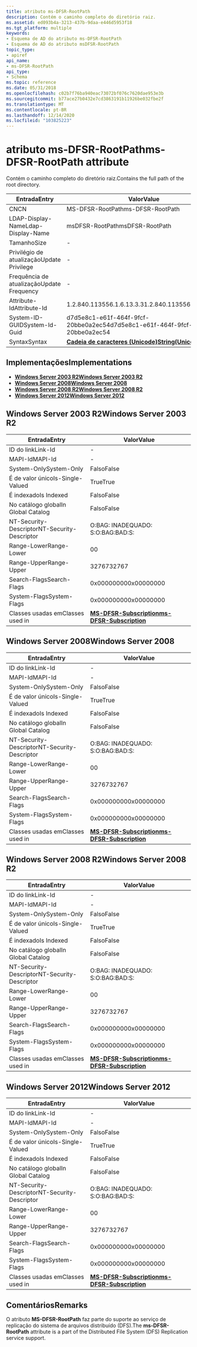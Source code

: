 ```yaml
---
title: atributo ms-DFSR-RootPath
description: Contém o caminho completo do diretório raiz.
ms.assetid: ed093b4a-3213-437b-9daa-e446d5953f18
ms.tgt_platform: multiple
keywords:
- Esquema de AD do atributo ms-DFSR-RootPath
- Esquema de AD do atributo msDFSR-RootPath
topic_type:
- apiref
api_name:
- ms-DFSR-RootPath
api_type:
- Schema
ms.topic: reference
ms.date: 05/31/2018
ms.openlocfilehash: c02b7f76ba940eac73072bf076c7620dae953e3b
ms.sourcegitcommit: b77ace27b0432e7cd3863191b11926be032fbe2f
ms.translationtype: MT
ms.contentlocale: pt-BR
ms.lasthandoff: 12/14/2020
ms.locfileid: "103825223"
---
```

# <a name="ms-dfsr-rootpath-attribute"></a><span data-ttu-id="9ce11-105">atributo ms-DFSR-RootPath</span><span class="sxs-lookup"><span data-stu-id="9ce11-105">ms-DFSR-RootPath attribute</span></span>

<span data-ttu-id="9ce11-106">Contém o caminho completo do diretório raiz.</span><span class="sxs-lookup"><span data-stu-id="9ce11-106">Contains the full path of the root directory.</span></span>



| <span data-ttu-id="9ce11-107">Entrada</span><span class="sxs-lookup"><span data-stu-id="9ce11-107">Entry</span></span> | <span data-ttu-id="9ce11-108">Valor</span><span class="sxs-lookup"><span data-stu-id="9ce11-108">Value</span></span> |
|-------------------|---------------------------------------------|
| <span data-ttu-id="9ce11-109">CN</span><span class="sxs-lookup"><span data-stu-id="9ce11-109">CN</span></span>                | <span data-ttu-id="9ce11-110">MS-DFSR-RootPath</span><span class="sxs-lookup"><span data-stu-id="9ce11-110">ms-DFSR-RootPath</span></span>                            |
| <span data-ttu-id="9ce11-111">LDAP-Display-Name</span><span class="sxs-lookup"><span data-stu-id="9ce11-111">Ldap-Display-Name</span></span> | <span data-ttu-id="9ce11-112">msDFSR-RootPath</span><span class="sxs-lookup"><span data-stu-id="9ce11-112">msDFSR-RootPath</span></span>                             |
| <span data-ttu-id="9ce11-113">Tamanho</span><span class="sxs-lookup"><span data-stu-id="9ce11-113">Size</span></span>              | \-                                          |
| <span data-ttu-id="9ce11-114">Privilégio de atualização</span><span class="sxs-lookup"><span data-stu-id="9ce11-114">Update Privilege</span></span>  | \-                                          |
| <span data-ttu-id="9ce11-115">Frequência de atualização</span><span class="sxs-lookup"><span data-stu-id="9ce11-115">Update Frequency</span></span>  | \-                                          |
| <span data-ttu-id="9ce11-116">Attribute-Id</span><span class="sxs-lookup"><span data-stu-id="9ce11-116">Attribute-Id</span></span>      | <span data-ttu-id="9ce11-117">1.2.840.113556.1.6.13.3.3</span><span class="sxs-lookup"><span data-stu-id="9ce11-117">1.2.840.113556.1.6.13.3.3</span></span>                   |
| <span data-ttu-id="9ce11-118">System-ID-GUID</span><span class="sxs-lookup"><span data-stu-id="9ce11-118">System-Id-Guid</span></span>    | <span data-ttu-id="9ce11-119">d7d5e8c1-e61f-464f-9fcf-20bbe0a2ec54</span><span class="sxs-lookup"><span data-stu-id="9ce11-119">d7d5e8c1-e61f-464f-9fcf-20bbe0a2ec54</span></span>        |
| <span data-ttu-id="9ce11-120">Syntax</span><span class="sxs-lookup"><span data-stu-id="9ce11-120">Syntax</span></span>            | [<span data-ttu-id="9ce11-121">**Cadeia de caracteres (Unicode)**</span><span class="sxs-lookup"><span data-stu-id="9ce11-121">**String(Unicode)**</span></span>](s-string-unicode.md) |



## <a name="implementations"></a><span data-ttu-id="9ce11-122">Implementações</span><span class="sxs-lookup"><span data-stu-id="9ce11-122">Implementations</span></span>

-   [<span data-ttu-id="9ce11-123">**Windows Server 2003 R2**</span><span class="sxs-lookup"><span data-stu-id="9ce11-123">**Windows Server 2003 R2**</span></span>](#windows-server-2003-r2)
-   [<span data-ttu-id="9ce11-124">**Windows Server 2008**</span><span class="sxs-lookup"><span data-stu-id="9ce11-124">**Windows Server 2008**</span></span>](#windows-server-2008)
-   [<span data-ttu-id="9ce11-125">**Windows Server 2008 R2**</span><span class="sxs-lookup"><span data-stu-id="9ce11-125">**Windows Server 2008 R2**</span></span>](#windows-server-2008-r2)
-   [<span data-ttu-id="9ce11-126">**Windows Server 2012**</span><span class="sxs-lookup"><span data-stu-id="9ce11-126">**Windows Server 2012**</span></span>](#windows-server-2012)

## <a name="windows-server-2003-r2"></a><span data-ttu-id="9ce11-127">Windows Server 2003 R2</span><span class="sxs-lookup"><span data-stu-id="9ce11-127">Windows Server 2003 R2</span></span>



| <span data-ttu-id="9ce11-128">Entrada</span><span class="sxs-lookup"><span data-stu-id="9ce11-128">Entry</span></span> | <span data-ttu-id="9ce11-129">Valor</span><span class="sxs-lookup"><span data-stu-id="9ce11-129">Value</span></span> |
|------------------------|------------------------------------------------------------------|
| <span data-ttu-id="9ce11-130">ID do link</span><span class="sxs-lookup"><span data-stu-id="9ce11-130">Link-Id</span></span>                | \-                                                               |
| <span data-ttu-id="9ce11-131">MAPI-Id</span><span class="sxs-lookup"><span data-stu-id="9ce11-131">MAPI-Id</span></span>                | \-                                                               |
| <span data-ttu-id="9ce11-132">System-Only</span><span class="sxs-lookup"><span data-stu-id="9ce11-132">System-Only</span></span>            | <span data-ttu-id="9ce11-133">Falso</span><span class="sxs-lookup"><span data-stu-id="9ce11-133">False</span></span>                                                            |
| <span data-ttu-id="9ce11-134">É de valor único</span><span class="sxs-lookup"><span data-stu-id="9ce11-134">Is-Single-Valued</span></span>       | <span data-ttu-id="9ce11-135">True</span><span class="sxs-lookup"><span data-stu-id="9ce11-135">True</span></span>                                                             |
| <span data-ttu-id="9ce11-136">É indexado</span><span class="sxs-lookup"><span data-stu-id="9ce11-136">Is Indexed</span></span>             | <span data-ttu-id="9ce11-137">Falso</span><span class="sxs-lookup"><span data-stu-id="9ce11-137">False</span></span>                                                            |
| <span data-ttu-id="9ce11-138">No catálogo global</span><span class="sxs-lookup"><span data-stu-id="9ce11-138">In Global Catalog</span></span>      | <span data-ttu-id="9ce11-139">Falso</span><span class="sxs-lookup"><span data-stu-id="9ce11-139">False</span></span>                                                            |
| <span data-ttu-id="9ce11-140">NT-Security-Descriptor</span><span class="sxs-lookup"><span data-stu-id="9ce11-140">NT-Security-Descriptor</span></span> | <span data-ttu-id="9ce11-141">O:BAG: INADEQUADO: S:</span><span class="sxs-lookup"><span data-stu-id="9ce11-141">O:BAG:BAD:S:</span></span>                                                     |
| <span data-ttu-id="9ce11-142">Range-Lower</span><span class="sxs-lookup"><span data-stu-id="9ce11-142">Range-Lower</span></span>            | <span data-ttu-id="9ce11-143">0</span><span class="sxs-lookup"><span data-stu-id="9ce11-143">0</span></span>                                                                |
| <span data-ttu-id="9ce11-144">Range-Upper</span><span class="sxs-lookup"><span data-stu-id="9ce11-144">Range-Upper</span></span>            | <span data-ttu-id="9ce11-145">32767</span><span class="sxs-lookup"><span data-stu-id="9ce11-145">32767</span></span>                                                            |
| <span data-ttu-id="9ce11-146">Search-Flags</span><span class="sxs-lookup"><span data-stu-id="9ce11-146">Search-Flags</span></span>           | <span data-ttu-id="9ce11-147">0x00000000</span><span class="sxs-lookup"><span data-stu-id="9ce11-147">0x00000000</span></span>                                                       |
| <span data-ttu-id="9ce11-148">System-Flags</span><span class="sxs-lookup"><span data-stu-id="9ce11-148">System-Flags</span></span>           | <span data-ttu-id="9ce11-149">0x00000000</span><span class="sxs-lookup"><span data-stu-id="9ce11-149">0x00000000</span></span>                                                       |
| <span data-ttu-id="9ce11-150">Classes usadas em</span><span class="sxs-lookup"><span data-stu-id="9ce11-150">Classes used in</span></span>        | [<span data-ttu-id="9ce11-151">**MS-DFSR-Subscription**</span><span class="sxs-lookup"><span data-stu-id="9ce11-151">**ms-DFSR-Subscription**</span></span>](c-msdfsr-subscription.md)<br/> |



## <a name="windows-server-2008"></a><span data-ttu-id="9ce11-152">Windows Server 2008</span><span class="sxs-lookup"><span data-stu-id="9ce11-152">Windows Server 2008</span></span>



| <span data-ttu-id="9ce11-153">Entrada</span><span class="sxs-lookup"><span data-stu-id="9ce11-153">Entry</span></span> | <span data-ttu-id="9ce11-154">Valor</span><span class="sxs-lookup"><span data-stu-id="9ce11-154">Value</span></span> |
|------------------------|------------------------------------------------------------------|
| <span data-ttu-id="9ce11-155">ID do link</span><span class="sxs-lookup"><span data-stu-id="9ce11-155">Link-Id</span></span>                | \-                                                               |
| <span data-ttu-id="9ce11-156">MAPI-Id</span><span class="sxs-lookup"><span data-stu-id="9ce11-156">MAPI-Id</span></span>                | \-                                                               |
| <span data-ttu-id="9ce11-157">System-Only</span><span class="sxs-lookup"><span data-stu-id="9ce11-157">System-Only</span></span>            | <span data-ttu-id="9ce11-158">Falso</span><span class="sxs-lookup"><span data-stu-id="9ce11-158">False</span></span>                                                            |
| <span data-ttu-id="9ce11-159">É de valor único</span><span class="sxs-lookup"><span data-stu-id="9ce11-159">Is-Single-Valued</span></span>       | <span data-ttu-id="9ce11-160">True</span><span class="sxs-lookup"><span data-stu-id="9ce11-160">True</span></span>                                                             |
| <span data-ttu-id="9ce11-161">É indexado</span><span class="sxs-lookup"><span data-stu-id="9ce11-161">Is Indexed</span></span>             | <span data-ttu-id="9ce11-162">Falso</span><span class="sxs-lookup"><span data-stu-id="9ce11-162">False</span></span>                                                            |
| <span data-ttu-id="9ce11-163">No catálogo global</span><span class="sxs-lookup"><span data-stu-id="9ce11-163">In Global Catalog</span></span>      | <span data-ttu-id="9ce11-164">Falso</span><span class="sxs-lookup"><span data-stu-id="9ce11-164">False</span></span>                                                            |
| <span data-ttu-id="9ce11-165">NT-Security-Descriptor</span><span class="sxs-lookup"><span data-stu-id="9ce11-165">NT-Security-Descriptor</span></span> | <span data-ttu-id="9ce11-166">O:BAG: INADEQUADO: S:</span><span class="sxs-lookup"><span data-stu-id="9ce11-166">O:BAG:BAD:S:</span></span>                                                     |
| <span data-ttu-id="9ce11-167">Range-Lower</span><span class="sxs-lookup"><span data-stu-id="9ce11-167">Range-Lower</span></span>            | <span data-ttu-id="9ce11-168">0</span><span class="sxs-lookup"><span data-stu-id="9ce11-168">0</span></span>                                                                |
| <span data-ttu-id="9ce11-169">Range-Upper</span><span class="sxs-lookup"><span data-stu-id="9ce11-169">Range-Upper</span></span>            | <span data-ttu-id="9ce11-170">32767</span><span class="sxs-lookup"><span data-stu-id="9ce11-170">32767</span></span>                                                            |
| <span data-ttu-id="9ce11-171">Search-Flags</span><span class="sxs-lookup"><span data-stu-id="9ce11-171">Search-Flags</span></span>           | <span data-ttu-id="9ce11-172">0x00000000</span><span class="sxs-lookup"><span data-stu-id="9ce11-172">0x00000000</span></span>                                                       |
| <span data-ttu-id="9ce11-173">System-Flags</span><span class="sxs-lookup"><span data-stu-id="9ce11-173">System-Flags</span></span>           | <span data-ttu-id="9ce11-174">0x00000000</span><span class="sxs-lookup"><span data-stu-id="9ce11-174">0x00000000</span></span>                                                       |
| <span data-ttu-id="9ce11-175">Classes usadas em</span><span class="sxs-lookup"><span data-stu-id="9ce11-175">Classes used in</span></span>        | [<span data-ttu-id="9ce11-176">**MS-DFSR-Subscription**</span><span class="sxs-lookup"><span data-stu-id="9ce11-176">**ms-DFSR-Subscription**</span></span>](c-msdfsr-subscription.md)<br/> |



## <a name="windows-server-2008-r2"></a><span data-ttu-id="9ce11-177">Windows Server 2008 R2</span><span class="sxs-lookup"><span data-stu-id="9ce11-177">Windows Server 2008 R2</span></span>



| <span data-ttu-id="9ce11-178">Entrada</span><span class="sxs-lookup"><span data-stu-id="9ce11-178">Entry</span></span> | <span data-ttu-id="9ce11-179">Valor</span><span class="sxs-lookup"><span data-stu-id="9ce11-179">Value</span></span> |
|------------------------|------------------------------------------------------------------|
| <span data-ttu-id="9ce11-180">ID do link</span><span class="sxs-lookup"><span data-stu-id="9ce11-180">Link-Id</span></span>                | \-                                                               |
| <span data-ttu-id="9ce11-181">MAPI-Id</span><span class="sxs-lookup"><span data-stu-id="9ce11-181">MAPI-Id</span></span>                | \-                                                               |
| <span data-ttu-id="9ce11-182">System-Only</span><span class="sxs-lookup"><span data-stu-id="9ce11-182">System-Only</span></span>            | <span data-ttu-id="9ce11-183">Falso</span><span class="sxs-lookup"><span data-stu-id="9ce11-183">False</span></span>                                                            |
| <span data-ttu-id="9ce11-184">É de valor único</span><span class="sxs-lookup"><span data-stu-id="9ce11-184">Is-Single-Valued</span></span>       | <span data-ttu-id="9ce11-185">True</span><span class="sxs-lookup"><span data-stu-id="9ce11-185">True</span></span>                                                             |
| <span data-ttu-id="9ce11-186">É indexado</span><span class="sxs-lookup"><span data-stu-id="9ce11-186">Is Indexed</span></span>             | <span data-ttu-id="9ce11-187">Falso</span><span class="sxs-lookup"><span data-stu-id="9ce11-187">False</span></span>                                                            |
| <span data-ttu-id="9ce11-188">No catálogo global</span><span class="sxs-lookup"><span data-stu-id="9ce11-188">In Global Catalog</span></span>      | <span data-ttu-id="9ce11-189">Falso</span><span class="sxs-lookup"><span data-stu-id="9ce11-189">False</span></span>                                                            |
| <span data-ttu-id="9ce11-190">NT-Security-Descriptor</span><span class="sxs-lookup"><span data-stu-id="9ce11-190">NT-Security-Descriptor</span></span> | <span data-ttu-id="9ce11-191">O:BAG: INADEQUADO: S:</span><span class="sxs-lookup"><span data-stu-id="9ce11-191">O:BAG:BAD:S:</span></span>                                                     |
| <span data-ttu-id="9ce11-192">Range-Lower</span><span class="sxs-lookup"><span data-stu-id="9ce11-192">Range-Lower</span></span>            | <span data-ttu-id="9ce11-193">0</span><span class="sxs-lookup"><span data-stu-id="9ce11-193">0</span></span>                                                                |
| <span data-ttu-id="9ce11-194">Range-Upper</span><span class="sxs-lookup"><span data-stu-id="9ce11-194">Range-Upper</span></span>            | <span data-ttu-id="9ce11-195">32767</span><span class="sxs-lookup"><span data-stu-id="9ce11-195">32767</span></span>                                                            |
| <span data-ttu-id="9ce11-196">Search-Flags</span><span class="sxs-lookup"><span data-stu-id="9ce11-196">Search-Flags</span></span>           | <span data-ttu-id="9ce11-197">0x00000000</span><span class="sxs-lookup"><span data-stu-id="9ce11-197">0x00000000</span></span>                                                       |
| <span data-ttu-id="9ce11-198">System-Flags</span><span class="sxs-lookup"><span data-stu-id="9ce11-198">System-Flags</span></span>           | <span data-ttu-id="9ce11-199">0x00000000</span><span class="sxs-lookup"><span data-stu-id="9ce11-199">0x00000000</span></span>                                                       |
| <span data-ttu-id="9ce11-200">Classes usadas em</span><span class="sxs-lookup"><span data-stu-id="9ce11-200">Classes used in</span></span>        | [<span data-ttu-id="9ce11-201">**MS-DFSR-Subscription**</span><span class="sxs-lookup"><span data-stu-id="9ce11-201">**ms-DFSR-Subscription**</span></span>](c-msdfsr-subscription.md)<br/> |



## <a name="windows-server-2012"></a><span data-ttu-id="9ce11-202">Windows Server 2012</span><span class="sxs-lookup"><span data-stu-id="9ce11-202">Windows Server 2012</span></span>



| <span data-ttu-id="9ce11-203">Entrada</span><span class="sxs-lookup"><span data-stu-id="9ce11-203">Entry</span></span> | <span data-ttu-id="9ce11-204">Valor</span><span class="sxs-lookup"><span data-stu-id="9ce11-204">Value</span></span> |
|------------------------|------------------------------------------------------------------|
| <span data-ttu-id="9ce11-205">ID do link</span><span class="sxs-lookup"><span data-stu-id="9ce11-205">Link-Id</span></span>                | \-                                                               |
| <span data-ttu-id="9ce11-206">MAPI-Id</span><span class="sxs-lookup"><span data-stu-id="9ce11-206">MAPI-Id</span></span>                | \-                                                               |
| <span data-ttu-id="9ce11-207">System-Only</span><span class="sxs-lookup"><span data-stu-id="9ce11-207">System-Only</span></span>            | <span data-ttu-id="9ce11-208">Falso</span><span class="sxs-lookup"><span data-stu-id="9ce11-208">False</span></span>                                                            |
| <span data-ttu-id="9ce11-209">É de valor único</span><span class="sxs-lookup"><span data-stu-id="9ce11-209">Is-Single-Valued</span></span>       | <span data-ttu-id="9ce11-210">True</span><span class="sxs-lookup"><span data-stu-id="9ce11-210">True</span></span>                                                             |
| <span data-ttu-id="9ce11-211">É indexado</span><span class="sxs-lookup"><span data-stu-id="9ce11-211">Is Indexed</span></span>             | <span data-ttu-id="9ce11-212">Falso</span><span class="sxs-lookup"><span data-stu-id="9ce11-212">False</span></span>                                                            |
| <span data-ttu-id="9ce11-213">No catálogo global</span><span class="sxs-lookup"><span data-stu-id="9ce11-213">In Global Catalog</span></span>      | <span data-ttu-id="9ce11-214">Falso</span><span class="sxs-lookup"><span data-stu-id="9ce11-214">False</span></span>                                                            |
| <span data-ttu-id="9ce11-215">NT-Security-Descriptor</span><span class="sxs-lookup"><span data-stu-id="9ce11-215">NT-Security-Descriptor</span></span> | <span data-ttu-id="9ce11-216">O:BAG: INADEQUADO: S:</span><span class="sxs-lookup"><span data-stu-id="9ce11-216">O:BAG:BAD:S:</span></span>                                                     |
| <span data-ttu-id="9ce11-217">Range-Lower</span><span class="sxs-lookup"><span data-stu-id="9ce11-217">Range-Lower</span></span>            | <span data-ttu-id="9ce11-218">0</span><span class="sxs-lookup"><span data-stu-id="9ce11-218">0</span></span>                                                                |
| <span data-ttu-id="9ce11-219">Range-Upper</span><span class="sxs-lookup"><span data-stu-id="9ce11-219">Range-Upper</span></span>            | <span data-ttu-id="9ce11-220">32767</span><span class="sxs-lookup"><span data-stu-id="9ce11-220">32767</span></span>                                                            |
| <span data-ttu-id="9ce11-221">Search-Flags</span><span class="sxs-lookup"><span data-stu-id="9ce11-221">Search-Flags</span></span>           | <span data-ttu-id="9ce11-222">0x00000000</span><span class="sxs-lookup"><span data-stu-id="9ce11-222">0x00000000</span></span>                                                       |
| <span data-ttu-id="9ce11-223">System-Flags</span><span class="sxs-lookup"><span data-stu-id="9ce11-223">System-Flags</span></span>           | <span data-ttu-id="9ce11-224">0x00000000</span><span class="sxs-lookup"><span data-stu-id="9ce11-224">0x00000000</span></span>                                                       |
| <span data-ttu-id="9ce11-225">Classes usadas em</span><span class="sxs-lookup"><span data-stu-id="9ce11-225">Classes used in</span></span>        | [<span data-ttu-id="9ce11-226">**MS-DFSR-Subscription**</span><span class="sxs-lookup"><span data-stu-id="9ce11-226">**ms-DFSR-Subscription**</span></span>](c-msdfsr-subscription.md)<br/> |



## <a name="remarks"></a><span data-ttu-id="9ce11-227">Comentários</span><span class="sxs-lookup"><span data-stu-id="9ce11-227">Remarks</span></span>

<span data-ttu-id="9ce11-228">O atributo **MS-DFSR-RootPath** faz parte do suporte ao serviço de replicação do sistema de arquivos distribuído (DFS).</span><span class="sxs-lookup"><span data-stu-id="9ce11-228">The **ms-DFSR-RootPath** attribute is a part of the Distributed File System (DFS) Replication service support.</span></span>

 

 





